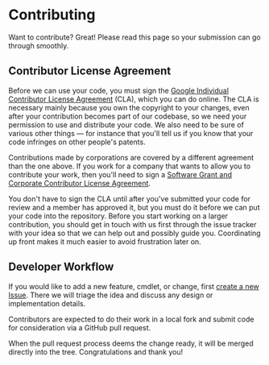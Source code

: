 # Contributing

Want to contribute? Great! Please read this page so your submission can go
through smoothly.

## Contributor License Agreement

Before we can use your code, you must sign the
[Google Individual Contributor License Agreement](https://cla.developers.google.com/about/google-individual)
(CLA), which you can do online. The CLA is necessary mainly because you own the
copyright to your changes, even after your contribution becomes part of our
codebase, so we need your permission to use and distribute your code. We also
need to be sure of various other things — for instance that you'll tell us if
you know that your code infringes on other people's patents.

Contributions made by corporations are covered by a different agreement than
the one above. If you work for a company that wants to allow you to contribute
your work, then you'll need to sign a
[Software Grant and Corporate Contributor License Agreement](https://cla.developers.google.com/about/google-corporate).

You don't have to sign the CLA until after you've submitted your code for review
and a member has approved it, but you must do it before we can put your code
into the repository. Before you start working on a larger contribution, you
should get in touch with us first through the issue tracker with your idea so
that we can help out and possibly guide you. Coordinating up front makes it much
easier to avoid frustration later on.

## Developer Workflow

If you would like to add a new feature, cmdlet, or change, first
[create a new Issue](https://github.com/googlegenomics/dockerflow/issues/new).
There we will triage the idea and discuss any design or implementation details.

Contributors are expected to do their work in a local fork and submit code for
consideration via a GitHub pull request.

When the pull request process deems the change ready, it will be merged directly
into the tree. Congratulations and thank you!
